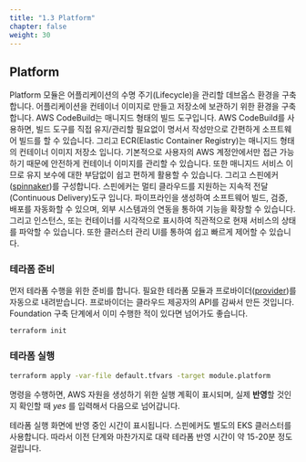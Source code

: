 ```yaml
---
title: "1.3 Platform"
chapter: false
weight: 30
---
```


## Platform

Platform 모듈은 어플리케이션의 수명 주기(Lifecycle)을 관리할 데브옵스 환경을 구축합니다. 어플리케이션을 컨테이너 이미지로 만들고 저장소에 보관하기 위한 환경을 구축합니다. AWS CodeBuild는 매니지드 형태의 빌드 도구입니다. AWS CodeBuild를 사용하면, 빌드 도구를 직접 유지/관리할 필요없이 명서서 작성만으로 간편하게 소프트웨어 빌드를 할 수 있습니다. 그리고 ECR(Elastic Container Registry)는 매니지드 형태의 컨테이너 이미지 저장소 입니다. 기본적으로 사용자의 AWS 계정안에서만 접근 가능하기 때문에 안전하게 컨테이너 이미지를 관리할 수 있습니다. 또한 매니지드 서비스 이므로 유지 보수에 대한 부담없이 쉽고 편하게 활용할 수 있습니다. 그리고 스핀에커([spinnaker](https://spinnaker.io))를 구성합니다. 스핀에커는 멀티 클라우드를 지원하는 지속적 전달(Continuous Delivery)도구 입니다. 파이프라인을 생성하여 소프트웨어 빌드, 검증, 배포를 자동화할 수 있으며, 외부 시스템과의 연동을 통하여 기능을 확장할 수 있습니다. 그리고 인스턴스, 또는 컨테이너를 시각적으로 표시하여 직관적으로 현재 서비스의 상태를 파악할 수 있습니다. 또한 클러스터 관리 UI를 통하여 쉽고 빠르게 제어할 수 있습니다.

### 테라폼 준비

먼저 테라폼 수행을 위한 준비를 합니다. 필요한 테라폼 모듈과 프로바이더([provider](https://registry.terraform.io/browse/providers))를 자동으로 내려받습니다. 프로바이더는 클라우드 제공자의 API를 감싸서 만든 것입니다. Foundation 구축 단계에서 이미 수행한 적이 있다면 넘어가도 좋습니다.

```sh
terraform init
```

### 테라폼 실행

```sh
terraform apply -var-file default.tfvars -target module.platform
```

명령을 수행하면, AWS 자원을 생성하기 위한 실행 계획이 표시되며, 실제 **반영**할 것인지 확인할 때 *yes* 를 입력해서 다음으로 넘어갑니다.

테라폼 실행 화면에 반영 중인 시간이 표시됩니다. 스핀에커도 별도의 EKS 클러스터를 사용합니다. 따라서 이전 단계와 마찬가지로 대략 테라폼 반영 시간이 약 15-20분 정도 걸립니다.